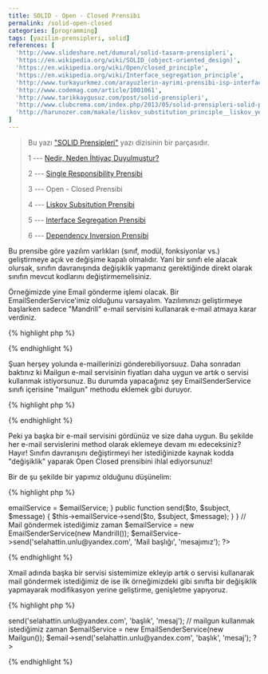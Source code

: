 ```yaml
---
title: SOLID - Open - Closed Prensibi
permalink: /solid-open-closed
categories: [programming]
tags: [yazilim-prensipleri, solid]
references: [
  'http://www.slideshare.net/dumural/solid-tasarm-prensipleri',
  'https://en.wikipedia.org/wiki/SOLID_(object-oriented_design)',
  'https://en.wikipedia.org/wiki/Open/closed_principle',
  'https://en.wikipedia.org/wiki/Interface_segregation_principle',
  'http://www.turkayurkmez.com/arayuzlerin-ayrimi-prensibi-isp-interface-segregation-principle/',
  'http://www.codemag.com/article/1001061',
  'http://www.tarikkaygusuz.com/post/solid-prensipleri',
  'http://www.clubcrema.com/index.php/2013/05/solid-prensipleri-solid-principles/',
  'http://harunozer.com/makale/liskov_substitution_principle__liskov_yerdegistirme_prensibi.htm'
]
---
```


> Bu yazı ["SOLID Prensipleri"](/seriler/solid-prensipleri) yazı dizisinin bir parçasıdır.
>
> 1 --- [Nedir, Neden İhtiyaç Duyulmuştur?](/solid-nedir-neden-ihtiyac-duyulmustur)
>
> 2 --- [Single Responsibility Prensibi](/solid-single-responsibility)
>
> 3 --- Open - Closed Prensibi
>
> 4 --- [Liskov Subsitution Prensibi](/solid-liskov-subsitution)
>
> 5 --- [Interface Segregation Prensibi](/solid-interface-segregation)
>
> 6 --- [Dependency Inversion Prensibi](/solid-dependency-inversion)

Bu prensibe göre yazılım varlıkları (sınıf, modül, fonksiyonlar vs.) geliştirmeye açık ve değişime kapalı olmalıdır.
Yani bir sınıfı ele alacak olursak, sınıfın davranışında değişiklik yapmanız gerektiğinde direkt olarak sınıfın mevcut kodlarını değiştirmemelisiniz.

Örneğimizde yine Email gönderme işlemi olacak. Bir EmailSenderService'imiz olduğunu varsayalım. Yazılımınızı geliştirmeye
başlarken sadece "Mandrill" e-mail servisini kullanarak e-mail atmaya karar verdiniz.

{% highlight php %}
<?php  
  class EmailSenderService {
    // mandrill e-mail servisini kullanarak mail atan method
    public function mandrill($to, $subject, $message)
    {
      # code...
    }
  }
?>
{% endhighlight %}

Şuan herşey yolunda e-maillerinizi gönderebiliyorsuuz. Daha sonradan baktınız ki Mailgun e-mail servisinin fiyatları daha uygun ve artık o servisi kullanmak istiyorsunuz. Bu durumda yapacağınız şey EmailSenderService sınıfı içerisine "mailgun" methodu eklemek gibi duruyor.

{% highlight php %}
<?php  
  class EmailSenderService {
    // mandrill e-mail servisini kullanarak mail atan method
    public function mandrill($to, $subject, $message)
    {
      # code...
    }

    // mailgun e-mail servisini kullanara mail atan method
    public function mailgun($to, $subject, $message)
    {
      # code...
    }
  }
?>
{% endhighlight %}

Peki ya başka bir e-mail servisini gördünüz ve size daha uygun. Bu şekilde her e-mail servislerini method olarak eklemeye devam mı edeceksiniz? Hayır! Sınıfın davranışını değiştirmeyi her istediğinizde kaynak kodda "değişiklik" yaparak Open Closed prensibini ihlal ediyorsunuz!

Bir de şu şekilde bir yapımız olduğunu düşünelim:

{% highlight php %}
<?php  
  // E-mail servislerimizin kullanacağı ortak arayüz
  interface EmailService {
    public function send($to, $subject, $message);
  }
  
  class Mailgun implements EmailService {
    public function send($to, $subject, $message)
    {
      # code...
    }
  }

  class Mandrill implements EmailService {
    public function send($to, $subject, $message)
    {
      # code...
    }
  }

  class EmailSenderService implements EmailService {
    public $emailService;

    public function __construct(EmailService $emailService)
    {
      $this->emailService = $emailService;
    }

    public function send($to, $subject, $message)
    {
      $this->emailService->send($to, $subject, $message);
    }
  }

  // Mail göndermek istediğimiz zaman

  $emailService = new EmailSenderService(new Mandrill());
  $emailService->send('selahattin.unlu@yandex.com', 'Mail başlığı', 'mesajımız');
?>
{% endhighlight %}

Xmail adında başka bir servisi sistemimize ekleyip artık o servisi kullanarak mail göndermek istediğimiz de ise ilk örneğimizdeki gibi sınıfta bir değişiklik yapmayarak modifikasyon yerine geliştirme, genişletme yapıyoruz. 

{% highlight php %}
<?php  
  class Xmail implements EmailService {
    public function send($to, $subject, $message)
    {
      # code...
    }
  }

  // artık e-mail gönderirken
  $emailService = new EmailSenderService(new Xmail());
  $email->send('selahattin.unlu@yandex.com', 'başlık', 'mesaj');

  // mailgun kullanmak istediğimiz zaman
  $emailService = new EmailSenderService(new Mailgun());
  $email->send('selahattin.unlu@yandex.com', 'başlık', 'mesaj');
?>
{% endhighlight %}